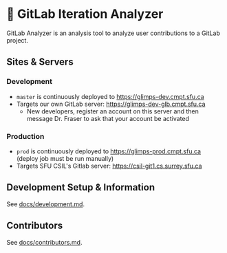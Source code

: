 # 🦊 GitLab Iteration Analyzer

GitLab Analyzer is an analysis tool to analyze user contributions to a GitLab project.

## Sites & Servers

### Development

- `master` is continuously deployed to https://glimps-dev.cmpt.sfu.ca
- Targets our own GitLab server: https://glimps-dev-glb.cmpt.sfu.ca
   - New developers, register an account on this server and then message Dr. Fraser to ask that your account be activated

### Production

- `prod` is continuously deployed to https://glimps-prod.cmpt.sfu.ca (deploy job must be run manually)
- Targets SFU CSIL's Gitlab server: https://csil-git1.cs.surrey.sfu.ca

## Development Setup & Information

See [docs/development.md](docs/development.md).

## Contributors

See [docs/contributors.md](docs/contributors.md).
